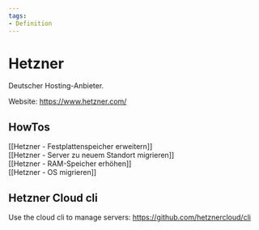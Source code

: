 ```yaml
---
tags:
- Definition
---
```

# Hetzner
Deutscher Hosting-Anbieter.

Website: https://www.hetzner.com/

## HowTos

[[Hetzner - Festplattenspeicher erweitern]]\
[[Hetzner - Server zu neuem Standort migrieren]]\
[[Hetzner - RAM-Speicher erhöhen]]\
[[Hetzner - OS migrieren]]

## Hetzner Cloud cli

Use the cloud cli to manage servers: https://github.com/hetznercloud/cli
